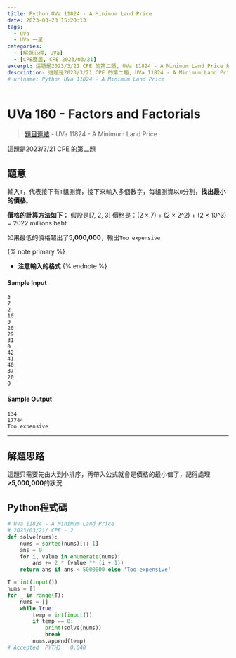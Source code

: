 ```yaml
---
title: Python UVa 11824 - A Minimum Land Price
date: 2023-03-23 15:20:13
tags:
  - UVa
  - UVa 一星
categories:
  - [解題心得, UVa]
  - [CPE歷屆, CPE 2023/03/21]
excerpt: 這題是2023/3/21 CPE 的第二題, UVa 11824 - A Minimum Land Price 解題心得
description: 這題是2023/3/21 CPE 的第二題, UVa 11824 - A Minimum Land Price 解題心得
# urlname: Python UVa 11824 - A Minimum Land Price
---
```

# UVa 160 - Factors and Factorials

>[題目連結](https://onlinejudge.org/index.php?option=onlinejudge&Itemid=8&page=show_problem&problem=2924) - UVa 11824 - A Minimum Land Price

這題是2023/3/21 CPE 的第二題

## 題意
輸入`T`，代表接下有`T`組測資，接下來輸入多個數字，每組測資以`0`分割，**找出最小的價格**。

**價格的計算方法如下：**
假設是[7, 2, 3]
價格是：(2 × 7) + (2 × 2^2) + (2 × 10^3) = 2022 millions baht

如果最低的價格超出了**5,000,000**，輸出`Too expensive`

{% note primary %}
 - **注意輸入的格式**
{% endnote %}

#### Sample Input 
```text
3
7
2
10
0
20
29
31
0
42
41
40
37
20
0
```

#### Sample Output 
```text
134
17744
Too expensive
```

---
## 解題思路
這題只需要先由大到小排序，再帶入公式就會是價格的最小值了，記得處理 **>5,000,000**的狀況

## Python程式碼
```python
# UVa 11824 - A Minimum Land Price
# 2023/03/21/ CPE - 2
def solve(nums):
    nums = sorted(nums)[::-1]
    ans = 0
    for i, value in enumerate(nums):
        ans += 2 * (value ** (i + 1))
    return ans if ans < 5000000 else 'Too expensive'

T = int(input())
nums = []
for _ in range(T):
    nums = []
    while True:
        temp = int(input())
        if temp == 0: 
            print(solve(nums))
            break
        nums.append(temp)
# Accepted	PYTH3	0.040
```